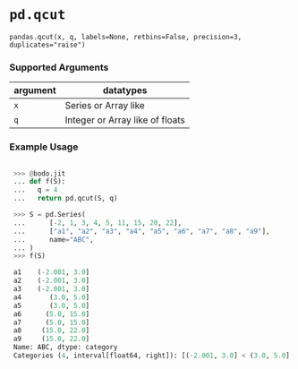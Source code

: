 
# `pd.qcut`


`pandas.qcut(x, q, labels=None, retbins=False, precision=3, duplicates="raise")`

### Supported Arguments

|argument                   |  datatypes                        |
|---------------------------|-----------------------------------|
|`x`                        |  Series or Array like             |
|`q`                        |  Integer or Array like of floats  |

### Example Usage

```py

 >>> @bodo.jit
 ... def f(S):
 ...   q = 4
 ...   return pd.qcut(S, q)

 >>> S = pd.Series(
 ...      [-2, 1, 3, 4, 5, 11, 15, 20, 22],
 ...      ["a1", "a2", "a3", "a4", "a5", "a6", "a7", "a8", "a9"],
 ...      name="ABC",
 ... )
 >>> f(S)

 a1    (-2.001, 3.0]
 a2    (-2.001, 3.0]
 a3    (-2.001, 3.0]
 a4       (3.0, 5.0]
 a5       (3.0, 5.0]
 a6      (5.0, 15.0]
 a7      (5.0, 15.0]
 a8     (15.0, 22.0]
 a9     (15.0, 22.0]
 Name: ABC, dtype: category
 Categories (4, interval[float64, right]): [(-2.001, 3.0] < (3.0, 5.0] < (5.0, 15.0] < (15.0, 22.0]]
```
